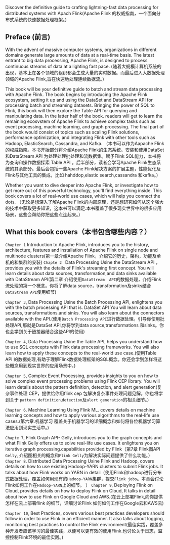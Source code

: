 Discover the definitive guide to crafting lightning-fast data processing for distributed systems with Apach Flink(Apache Flink 的权威指南，一个面向分布式系统的快速数据处理框架。)

Preface (前言)
---
With the advent of massive computer systems, organizations in different domains generate large amounts of data at a real-time basis. The latest entrant to big data processing, Apache Flink, is designed to process continuous streams of data at a lighting fast pace.
(随着大规模计算机系统的出现，基本上在各个领域的组织都会生成大量的实时数据。而最后进入大数据处理领域的Apache Flink,旨在快速地处理连续数据流。）

This book will be your definitive guide to batch and stream data processing with Apache Flink. The book begins by introducing the Apache Flink ecosystem, setting it up and using the DataSet and DataStream API for processing batch and streaming datasets. Bringing the power of SQL to Flink, this book will then explore the Table API for querying and manipulating data. In the latter half of the book. readers will get to learn the remaining ecosvstem of Apache Flink to achieve complex tasks such as event processing, machine learning, and graph processing. The final part of the book would consist of topics such as scaling Flink solutions, performance optimization, and integrating Flink with other tools such as Hadoop, ElasticSearch, Cassandra, and Kafka.
（本书可以作为Aapache Flink的权威指南。本书开始部分将介绍Apache Flink的生态系统。安装和使用DataSet 和DataStream API 为处理处理批处理和流数据集。赋予Flink SQL能力，本书将为查询和操作数据探索 Table API 。后半部分，读者会学习Apache Flink生态系统的其余部分。最后会包括一些Apache Flink解决方案的扩展主题，性能优化及Flink与其他工具的集成，比如 hahddop,elastic search,cassandra 和kafka。）

Whether you want to dive deeper into Apache Flink, or investigate how to get more out of this powerful technology, you'll find everything inside. This book covers a lot of real-world use cases, which will help you connect the dots.
（无论是想深入了解Apache Flink的内部原理，还是想研究如何从这个强大的技术中获取更多知识，这本书可以满足.本书覆盖了很多现实世界中的很多应用场景，这些会帮助你把这些点连起来。）

What this book covers（本书包含哪些内容？）
---
`Chapter 1` Introduction to Apache Flink, introduces you to the history, architecture, features and installation of Apache Flink on single node and multinode clusters(第一章介绍Apache Flink，介绍它的历史，架构，功能及单机的和集群的安装)
`Chapte 2 `  Data Processing Usine the DataStream API ，provides you with the details of Flink's streaming first concept. You will learn details about data sources, transformation,and data sinks available with DataStream API(第二章 介绍使用`DataStream  API`的数据处理，介绍Flink 流处理的第一个概念。你将了解data source，transformation及sinks结合`DataStream API`使用细节)

`Chapter 3`, Data Processing Usine the Batch Processing APl, enlightens you with the batch processing API that is. DataSet API You will learn about data sources, transformations.and sinks. You will also leam about the connectors available with the API.(使用`Batch Processing API`进行数据处理。引导你使用批处理API,那就是DataSet API,你将学到data source,transformations  和sinks。你也会学到关于链接器结合这些API的使用)

`Chapter 4`, Data Processing Usine the Table API, helps you understand how to use SQL concepts with Flink data processing frameworks. You will also learn how to apply these concepts to the real-world use case.(使用Table API 的数据处理,有助于理解Flink数据处理框架的SQL概念。你还会学到怎样将这些概念用到现实世界的应用场景中。)

`Chapter 5`, Complex Event Processing, provides insights to you on how to solve complex event processing problems using Flink CEP library. You will learn details about the pattern definition, detection, and alert generation(复杂事件处理 CEP，提供给你用flink cep 包解决复杂事件处理问题见解。你也将学到关于 `pattern definition`,`detection`及`alert generation`的相关细节。)

`Chapter 6`. Machine Learning Using Flink ML. covers details on machine learning concepts and how to apply various algorithms to the real-life use cases.(第六章.机器学习 覆盖关于机器学习的详细概念和如何将各位机器学习算法应用到现实生活中。)


`Chapte 7`, Flink Graph API- Gelly, introduces you to the graph concepts and what Flink Gelly offers us to solve real-life use cases. It enlightens you on iterative graph processing.capabilities provided by Flink（第7章 Flink图API `Gelly`, 介绍图相关的概念和`Flink Gelly`为解决实际问题提供了什么功能。）
`Chapter 8`. Distributed Data Processing Usine Flink and Hadoop, covers details on how to use existing Hadoop-YARN clusters to submit Flink jobs. It talks about how Flink works on YARN in detail（使用Flink和hadoop进行分布式数据处理，覆盖如何用现有的`Hadoop-YARN`集群，提交`Flink jobs`。本章会讨论Flink如何工作在`Hadoop-YARN`上的细节。 ）
`Chapter 9`, Deploying Flink on Cloud, provides details on how to deploy Flink on Cloud, It talks in detail about how to use Flink on Google Cloud and AWS.(在云上部署Flink,向你提供怎样在云上部署flink 的细节，详细讨论Flink 如何如何工作在Google云和AWS云)

`Chapter 10`, Best Practices, covers various best practices developers should follow in order to use Flink in an efficient manner. It also talks about logging, monitoring best practices to control the Flink environment(最佳实践，覆盖多种开发者应该学习的最佳实践，以便可以更有效的使用Flink.也讨论关于日志，监控控制Flink环境的最佳实践。)
